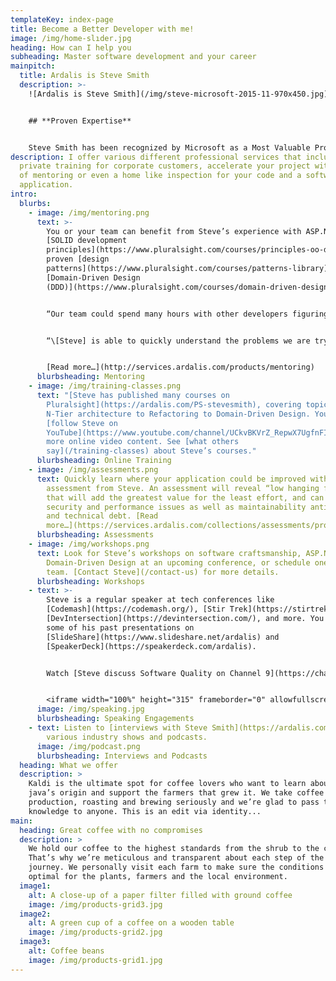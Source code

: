 ```yaml
---
templateKey: index-page
title: Become a Better Developer with me!
image: /img/home-slıder.jpg
heading: How can I help you
subheading: Master software development and your career
mainpitch:
  title: Ardalis is Steve Smith
  description: >-
    ![Ardalis is Steve Smith](/img/steve-microsoft-2015-11-970x450.jpg)


    ## **Proven Expertise**


    Steve Smith has been recognized by Microsoft as a Most Valuable Professional ([MVP](https://mvp.microsoft.com/en-us/PublicProfile/7716?fullName=Steven%20A.%20Smith)) since 2002, and was a member of Microsoft’s Regional Director program for 10 years. He is also a founding member of the ASPInsiders, an external advisory group for the ASP.NET product team. As Microsoft launches their new version of ASP.NET, he has been contributing to the product and authoring many sections of the [official documentation](http://docs.asp.net/) on [GitHub](https://github.com/aspnet/Docs/graphs/contributors).
description: I offer various different professional services that includes
  private training for corporate customers, accelerate your project with a bit
  of mentoring or even a home like inspection for your code and a software
  application.
intro:
  blurbs:
    - image: /img/mentoring.png
      text: >-
        You or your team can benefit from Steve’s experience with ASP.NET using
        [SOLID development
        principles](https://www.pluralsight.com/courses/principles-oo-design),
        proven [design
        patterns](https://www.pluralsight.com/courses/patterns-library), and
        [Domain-Driven Design
        (DDD)](https://www.pluralsight.com/courses/domain-driven-design-fundamentals).


        “Our team could spend many hours with other developers figuring out a problem or best practice, or we could set up a meeting with Steve.”


        “\[Steve] is able to quickly understand the problems we are trying to solve and then works with us to solve the problems.”


        [Read more…](http://services.ardalis.com/products/mentoring)
      blurbsheading: Mentoring
    - image: /img/training-classes.png
      text: "[Steve has published many courses on
        Pluralsight](https://ardalis.com/PS-stevesmith), covering topics from
        N-Tier architecture to Refactoring to Domain-Driven Design. You can also
        [follow Steve on
        YouTube](https://www.youtube.com/channel/UCkvBKVrZ_RepwX7UgfnFIUA)for
        more online video content. See [what others
        say](/training-classes) about Steve’s courses."
      blurbsheading: Online Training
    - image: /img/assessments.png
      text: Quickly learn where your application could be improved with an application
        assessment from Steve. An assessment will reveal “low hanging fruit”
        that will add the greatest value for the least effort, and can identify
        security and performance issues as well as maintainability anti-patterns
        and technical debt. [Read
        more…](https://services.ardalis.com/collections/assessments/products/application-assessment)
      blurbsheading: Assessments
    - image: /img/workshops.png
      text: Look for Steve’s workshops on software craftsmanship, ASP.NET 5, and
        Domain-Driven Design at an upcoming conference, or schedule one for your
        team. [Contact Steve](/contact-us) for more details.
      blurbsheading: Workshops
    - text: >-
        Steve is a regular speaker at tech conferences like
        [Codemash](https://codemash.org/), [Stir Trek](https://stirtrek.com/),
        [DevIntersection](https://devintersection.com/), and more. You can find
        some of his past presentations on
        [SlideShare](https://www.slideshare.net/ardalis) and
        [SpeakerDeck](https://speakerdeck.com/ardalis).


        Watch [Steve discuss Software Quality on Channel 9](https://channel9.msdn.com/Events/Seth-on-the-Road/DevIntersection-2015/Software-Quality-with-Steve-Smith) with Seth Juarez:


        <iframe width="100%" height="315" frameborder="0" allowfullscreen="allowfullscreen" src="https://channel9.msdn.com/Events/Seth-on-the-Road/DevIntersection-2015/Software-Quality-with-Steve-Smith/player"></iframe>
      image: /img/speaking.jpg
      blurbsheading: Speaking Engagements
    - text: Listen to [interviews with Steve Smith](https://ardalis.com/interviews) on
        various industry shows and podcasts.
      image: /img/podcast.png
      blurbsheading: Interviews and Podcasts
  heading: What we offer
  description: >
    Kaldi is the ultimate spot for coffee lovers who want to learn about their
    java’s origin and support the farmers that grew it. We take coffee
    production, roasting and brewing seriously and we’re glad to pass that
    knowledge to anyone. This is an edit via identity...
main:
  heading: Great coffee with no compromises
  description: >
    We hold our coffee to the highest standards from the shrub to the cup.
    That’s why we’re meticulous and transparent about each step of the coffee’s
    journey. We personally visit each farm to make sure the conditions are
    optimal for the plants, farmers and the local environment.
  image1:
    alt: A close-up of a paper filter filled with ground coffee
    image: /img/products-grid3.jpg
  image2:
    alt: A green cup of a coffee on a wooden table
    image: /img/products-grid2.jpg
  image3:
    alt: Coffee beans
    image: /img/products-grid1.jpg
---
```

